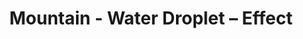 ---
title: Mountain - Water Droplet – Effect
builder: true
type: coming-soon

# Content section
sections:
  - headerSection
  - servicesSection
  - subscribeSection
  - contactSection
  - mapSection

# Background effect
waterDropletEffect: 
  enable: true
  image: /images/water-droplet.jpg
  maximumMassGravity: 17
  maximumMass: 21
  dropletGrowSpeed: 1
  dropletShrinkSpeed: 2

---